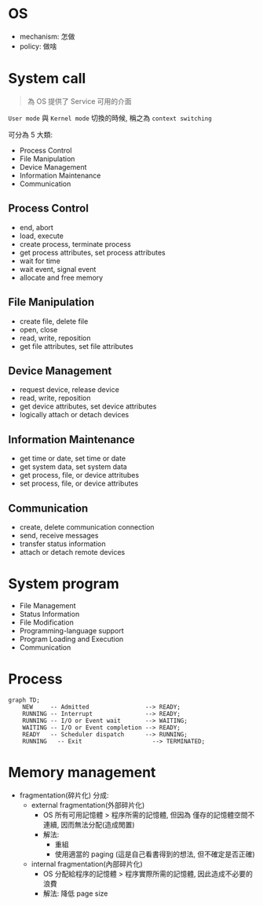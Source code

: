 # OS

- mechanism: 怎做
- policy: 做啥



# System call

> 為 OS 提供了 Service 可用的介面

`User mode` 與 `Kernel mode` 切換的時候, 稱之為 `context switching`

可分為 5 大類:

- Process Control
- File Manipulation
- Device Management
- Information Maintenance
- Communication


## Process Control

- end, abort
- load, execute
- create process, terminate process
- get process attributes, set process attributes
- wait for time
- wait event, signal event
- allocate and free memory


## File Manipulation

- create file, delete file
- open, close
- read, write, reposition
- get file attributes, set file attributes


## Device Management

- request device, release device
- read, write, reposition
- get device attributes, set device attributes
- logically attach or detach devices


## Information Maintenance

- get time or date, set time or date
- get system data, set system data
- get process, file, or device attritubes
- set process, file, or device attributes


## Communication

- create, delete communication connection
- send, receive messages
- transfer status information
- attach or detach remote devices


# System program

- File Management
- Status Information
- File Modification
- Programming-language support
- Program Loading and Execution
- Communication



# Process

```mermaid
graph TD;
    NEW     -- Admitted                --> READY;
    RUNNING -- Interrupt               --> READY;
    RUNNING -- I/O or Event wait       --> WAITING;
    WAITING -- I/O or Event completion --> READY;
    READY   -- Scheduler dispatch      --> RUNNING;
    RUNNING   -- Exit                    --> TERMINATED;
```


# Memory management

- fragmentation(碎片化) 分成:
    - external fragmentation(外部碎片化)
        - OS 所有可用記憶體 > 程序所需的記憶體, 但因為 僅存的記憶體空間不連續, 因而無法分配(造成閒置)
        - 解法: 
            - 重組
            - 使用適當的 paging (這是自己看書得到的想法, 但不確定是否正確)
    - internal fragmentation(內部碎片化)
        - OS 分配給程序的記憶體 > 程序實際所需的記憶體, 因此造成不必要的浪費
        - 解法: 降低 page size

